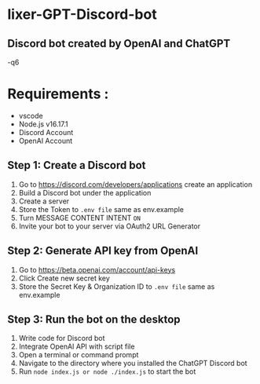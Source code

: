 # lixer-GPT-Discord-bot

## Discord bot created by OpenAI and ChatGPT
-q6
# Requirements :
- vscode
- Node.js v16.17.1
- Discord Account
- OpenAI Account

## Step 1: Create a Discord bot

1. Go to https://discord.com/developers/applications create an application
2. Build a Discord bot under the application
3. Create a server 
4. Store the Token to `.env file` same as env.example
5. Turn MESSAGE CONTENT INTENT `ON`
6. Invite your bot to your server via OAuth2 URL Generator


## Step 2: Generate API key from OpenAI

1. Go to https://beta.openai.com/account/api-keys
2. Click Create new secret key
3. Store the Secret Key & Organization ID to `.env file` same as env.example

## Step 3: Run the bot on the desktop

1. Write code for Discord bot
2. Integrate OpenAI API with script file
3. Open a terminal or command prompt
4. Navigate to the directory where you installed the ChatGPT Discord bot
4. Run `node index.js or node ./index.js` to start the bot
